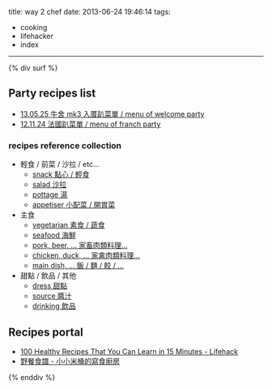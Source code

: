 title: way 2 chef
date: 2013-06-24 19:46:14
tags:
- cooking
- lifehacker
- index
---
{% div surf %}

## Party recipes list ##

-   [13.05.25 牛舍 mk3 入厝趴菜單 / menu of welcome party](http://goo.gl/vqz3EA)
-   [12.11.24 法國趴菜單 / menu of franch party](http://goo.gl/sjbMrL)

### recipes reference collection ###

-   輕食 / 前菜 / 沙拉 / etc...
    -   [snack 點心 / 輕食](http://goo.gl/1emecK)
    -   [salad 沙拉](http://goo.gl/CcEjDE)
    -   [pottage 湯](http://goo.gl/MTgiyO)
    -   [appetiser 小配菜 / 開胃菜](http://goo.gl/yEIgPd)
-   主食
    -   [vegetarian 素食 / 蔬食](http://goo.gl/ee4iz1)
    -   [seafood 海鮮](http://goo.gl/gJs6Kr)
    -   [pork, beer, ... 家畜肉類料理...](http://goo.gl/6wLaZl)
    -   [chicken, duck, ... 家禽肉類料理...](http://goo.gl/oYO0gl)
    -   [main dish, ... 飯 / 麵 / 餃 / ...](http://goo.gl/uK1D7X)
-   甜點 / 飲品 / 其他
    -   [dress 甜點](http://goo.gl/IGgRlz)
    -   [source 醬汁](http://goo.gl/b9cXc3)
    -   [drinking 飲品](http://goo.gl/hZbj4w)


## Recipes portal ##

-   [100 Healthy Recipes That You Can Learn in 15 Minutes - Lifehack](http://goo.gl/Pm0HD)
-   [野餐食譜 - 小小米桶的寫食廚房](http://goo.gl/aPtCz)

{% enddiv %}